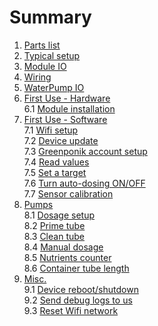 # Summary
1. [Parts list](#parts-list)
2. [Typical setup](#typical-setup)
3. [Module IO](#module-io)
4. [Wiring](#wiring)
5. [WaterPump IO](#waterpump-io)
6. [First Use - Hardware](#first-use-hardware)<br>
    6.1 [Module installation](#module-installation)<br>
7. [First Use - Software](#first-use-software)<br>
    7.1 [Wifi setup](#wifi-setup)<br>
    7.2 [Device update](#device-update)<br>
    7.3 [Greenponik account setup](#greenponik-account-setup)<br>
    7.4 [Read values](#read-values)<br>
    7.5 [Set a target](#set-a-target)<br>
    7.6 [Turn auto-dosing ON/OFF](#auto-dosing)<br>
    7.7 [Sensor calibration](#sensor-calibration)<br>
8. [Pumps](#pumps)<br>
    8.1 [Dosage setup](#dosage-setup)<br>
    8.2 [Prime tube](#prime-tube)<br>
    8.3 [Clean tube](#clean-tube)<br>
    8.4 [Manual dosage](#manual-dosage)<br>
    8.5 [Nutrients counter](#nutrients-counter)<br>
    8.6 [Container tube length](#container-tube-length)<br>
9. [Misc.](#misc)<br>
    9.1 [Device reboot/shutdown](#reboot-shutdown)<br>
    9.2 [Send debug logs to us](#send-debug)<br>
    9.3 [Reset Wifi network](#reset-wifi)<br>
